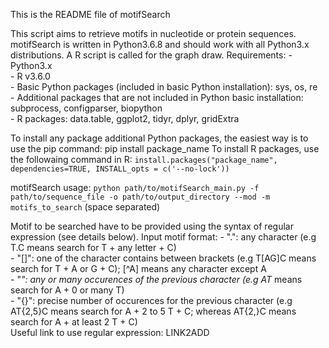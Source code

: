 This is the README file of motifSearch

This script aims to retrieve motifs in nucleotide or protein sequences.
motifSearch is written in Python3.6.8 and should work with all Python3.x distributions. A R script is called for the graph draw.
Requirements:
    - Python3.x  
    - R v3.6.0  
    - Basic Python packages (included in basic Python installation): sys, os, re  
    - Additional packages that are not included in Python basic installation: subprocess, configparser, biopython  
    - R packages: data.table, ggplot2, tidyr, dplyr, gridExtra  

To install any package additional Python packages, the easiest way is to use the pip command: pip install package_name
To install R packages, use the followaing command in R: `install.packages("package_name", dependencies=TRUE, INSTALL_opts = c('--no-lock'))`

motifSearch usage: `python path/to/motifSearch_main.py -f path/to/sequence_file -o path/to/output_directory --mod -m motifs_to_search` (space separated)

Motif to be searched have to be provided using the syntax of regular expression (see details below).
Input motif format:
    - ".": any character (e.g T.C means search for T + any letter + C)  
    - "[]": one of the character contains between brackets (e.g T[AG]C means search for T + A or G + C); [^A] means any character except A  
    - "*": any or many occurences of the previous character (e.g AT* means search for A + 0 or many T)  
    - "{}": precise number of occurences for the previous character (e.g AT{2,5}C means search for A + 2 to 5 T + C; whereas AT{2,}C means search for A + at least 2 T + C)  
Useful link to use regular expression: LINK2ADD

